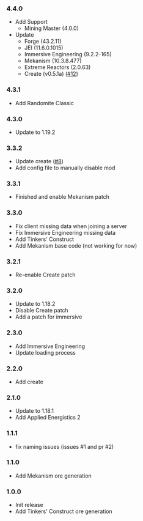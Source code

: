 ### 4.4.0
+ Add Support
  + Mining Master (4.0.0)
+ Update
  + Forge (43.2.11)
  + JEI (11.6.0.1015)
  + Immersive Engineering (9.2.2-165)
  + Mekanism (10.3.8.477)
  + Extreme Reactors (2.0.63)
  + Create (v0.5.1a) ([#12](https://github.com/Janoeo/JER-Integration/pull/12))

### 4.3.1
+ Add Randomite Classic

### 4.3.0
+ Update to 1.19.2

### 3.3.2
+ Update create ([#8](https://github.com/Janoeo/JER-Integration/pull/8))
+ Add config file to manually disable mod

### 3.3.1
+ Finished and enable Mekanism patch

### 3.3.0
+ Fix client missing data when joining a server
+ Fix Immersive Engineering missing data
+ Add Tinkers' Construct
+ Add Mekanism base code (not working for now)

### 3.2.1
+ Re-enable Create patch

### 3.2.0
+ Update to 1.18.2
+ Disable Create patch
+ Add a patch for immersive

### 2.3.0
+ Add Immersive Engineering
+ Update loading process

### 2.2.0

+ Add create

### 2.1.0

+ Update to 1.18.1
+ Add Applied Energistics 2

### 1.1.1

+ fix naming issues (issues #1 and pr #2)

### 1.1.0

+ Add Mekanism ore generation

### 1.0.0

+ Init release
+ Add Tinkers' Construct ore generation